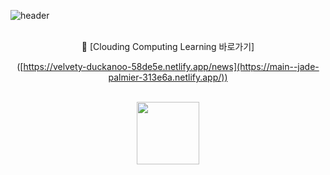 ![header](https://capsule-render.vercel.app/api?type=waving&color=timeGradient&text=NodeMCU%20와%20Firebase를%20활용한%20Coluding%20Computing%20Learning📝f&animation=twinkling&fontSize=23&fontAlignY=70&fontAlign=30&height=250&width=1325&align=center)
<br>
<br>
<div align="center"">
🔗 [Clouding Computing Learning 바로가기]
  
<br>

  ([https://velvety-duckanoo-58de5e.netlify.app/news](https://main--jade-palmier-313e6a.netlify.app/))
  
<br>

<img src="https://github.com/whiteDwarff/NodeMCU/assets/115057117/d2c3c423-7f41-4a31-8e41-8129bf87e2dc" width="100" height="100">
</div>

